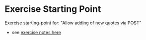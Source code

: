 Exercise Starting Point
========================
Exercise starting-point for: "Allow adding of new quotes via POST"

* see [exercise notes here](https://github.com/nbogie/express-notes/blob/master/exercise-post-quotes.md)
